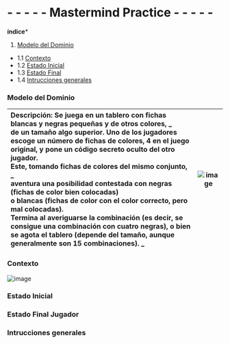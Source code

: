 # - - - - - Mastermind Practice - - - - -

**índice***

1. [Modelo del Dominio](#Modelo-del-Dominio)
- 1.1 [Contexto](#Contexto)
- 1.2 [Estado Inicial](#Estado-Inicial)
- 1.3 [Estado Final](#Estado-Final) 
- 1.4 [Intrucciones generales](#Intrucciones-generales)

### Modelo del Dominio

| Descripción: **Se juega en un tablero con fichas blancas y negras pequeñas y de otros colores, _<br/> de un tamaño algo superior. Uno de los jugadores escoge un número de fichas de colores, 4 en el juego original, y pone un código secreto oculto del otro jugador. <br/> Este, tomando fichas de colores del mismo conjunto, _<br/> aventura una posibilidad contestada con negras (fichas de color bien colocadas) <br/> o blancas (fichas de color con el color correcto, pero mal colocadas).<br/> Termina al averiguarse la combinación (es decir, se consigue una combinación con cuatro negras), o bien se agota el tablero (depende del tamaño, aunque generalmente son 15 combinaciones).** _<br/> | ![image](https://user-images.githubusercontent.com/46433173/196737543-bb3ab377-a450-41ec-970d-761dc76231dd.png)|
| :------- | :------: |  

### Contexto

![image](https://user-images.githubusercontent.com/46433173/196737370-9ec33037-3948-40cc-b0d1-ba2a82fdd0cf.png)

### Estado Inicial



### Estado Final Jugador



### Intrucciones generales
